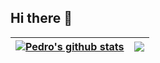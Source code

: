 ## Hi there 👋

<!--
**pedroSoaresll/pedroSoaresll** is a ✨ _special_ ✨ repository because its `README.md` (this file) appears on your GitHub profile.

Here are some ideas to get you started:

- 🔭 I’m currently working on ...
- 🌱 I’m currently learning ...
- 👯 I’m looking to collaborate on ...
- 🤔 I’m looking for help with ...
- 💬 Ask me about ...
- 📫 How to reach me: ...
- 😄 Pronouns: ...
- ⚡ Fun fact: ...
-->


| <a href="https://github.com/pedroSoaresll/github-readme-stats"><img align="center" src="https://github-readme-stats-ten-nu-13.vercel.app/api?username=pedroSoaresll&show_icons=true&include_all_commits=true&theme=buefy&hide_border=true&v=1" alt="Pedro's github stats" /></a> | <a href="https://github.com/pedroSoaresll/github-readme-stats"><img align="center" src="https://github-readme-stats-ten-nu-13.vercel.app/api/top-langs/?username=pedroSoaresll&layout=compact&theme=buefy&hide_border=true&v=1" /></a> |
| ------------- | ------------- |
